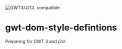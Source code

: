 ![GWT3/J2CL compatible](https://img.shields.io/badge/GWT3/J2CL-compatible-brightgreen.svg)

# gwt-dom-style-defintions
Preparing for GWT 3 and j2cl
